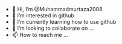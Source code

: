- 👋 Hi, I’m @Muhammadmurtaza2008
- 👀 I’m interested in github
- 🌱 I’m currently learning how to use github
- 💞️ I’m looking to collaborate on ...
- 📫 How to reach me ...

<!---
Muhammadmurtaza2008/Muhammadmurtaza2008 is a  special  repository because its `README.md` (this file) appears on your GitHub profile.
You can click the Preview link to take a look at your changes.
--->
